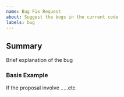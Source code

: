 ```yaml
---
name: Bug Fix Request
about: Suggest the bugs in the current code
labels: bug
---
```


## Summary

Brief explanation of the bug

### Basis Example

If the proposal involve .....etc
